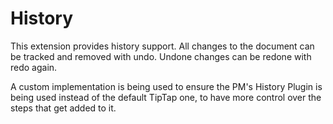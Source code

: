 # History

This extension provides history support. All changes to the document can be tracked and removed with undo. Undone changes can be redone with redo again.

A custom implementation is being used to ensure the PM's History Plugin is being used instead of the default TipTap one, to have more control over the steps that get added to it.